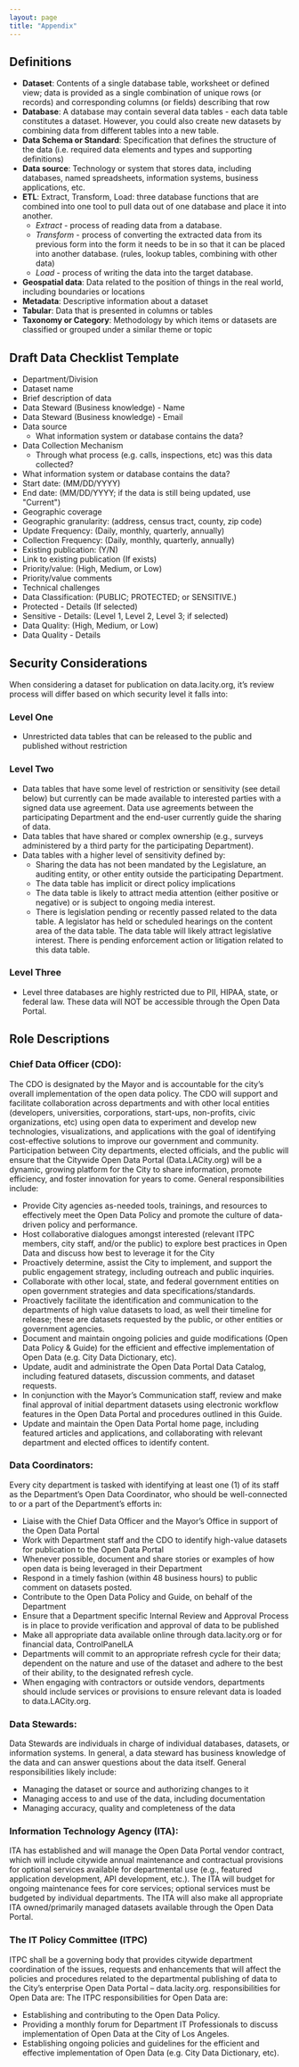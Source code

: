 ```yaml
---
layout: page
title: "Appendix"
---
```


## Definitions

* **Dataset**: Contents of a single database table, worksheet or defined view; data is provided as a single combination of unique rows (or records) and corresponding columns (or fields) describing that row
* **Database**: A database may contain several data tables - each data table constitutes a dataset. However, you could also create new datasets by combining data from different tables into a new table.
* **Data Schema or Standard**: Specification that defines the structure of the data (i.e. required data elements and types and supporting definitions)
* **Data source**: Technology or system that stores data, including databases, named spreadsheets, information systems, business applications, etc.
* **ETL**: Extract, Transform, Load: three database functions that are combined into one tool to pull data out of one database and place it into another.
	* *Extract* - process of reading data from a database.
	* *Transform* - process of converting the extracted data from its previous form into the form it needs to be in so that it can be placed into another database.  (rules, lookup tables, combining with other data)
	* *Load* - process of writing the data into the target database.
* **Geospatial data**: Data related to the position of things in the real world, including boundaries or locations
* **Metadata**: Descriptive information about a dataset
* **Tabular**: Data that is presented in columns or tables
* **Taxonomy or Category**: Methodology by which items or datasets are classified or grouped under a similar theme or topic

## Draft Data Checklist Template

* Department/Division	
* Dataset name	
* Brief description of data	
* Data Steward (Business knowledge) - Name	
* Data Steward (Business knowledge) - Email	
* Data source
	- What information system or database contains the data? 
* Data Collection Mechanism
	- Through what process (e.g. calls, inspections, etc) was this data collected?
* What information system or database contains the data? 	
* Start date: (MM/DD/YYYY)
* End date: (MM/DD/YYYY; if the data is still being updated, use "Current")
* Geographic coverage	
* Geographic granularity: (address, census tract, county, zip code)
* Update Frequency: (Daily, monthly, quarterly, annually)
* Collection Frequency: (Daily, monthly, quarterly, annually)
* Existing publication: (Y/N)	
* Link to existing publication (If exists)	
* Priority/value: (High, Medium, or Low)
* Priority/value comments	
* Technical challenges	
* Data Classification: (PUBLIC; PROTECTED; or SENSITIVE.)
* Protected - Details (If selected)	
* Sensitive - Details: (Level 1, Level 2, Level 3; if selected)	
* Data Quality: (High, Medium, or Low)
* Data Quality - Details	

## Security Considerations
When considering a dataset for publication on data.lacity.org, it’s review process will differ based on which security level it falls into:

### Level One
* Unrestricted data tables that can be released to the public and published without restriction 

### Level Two

* Data tables that have some level of restriction or sensitivity (see detail below) but currently can be made available to interested parties with a signed data use agreement. Data use agreements between the participating Department and the end-user currently guide the sharing of data.
* Data tables that have shared or complex ownership (e.g., surveys administered by a third party for the participating Department).
* Data tables with a higher level of sensitivity defined by:
    * Sharing the data has not been mandated by the Legislature, an auditing entity, or other entity outside the participating Department. 
    * The data table has implicit or direct policy implications
    * The data table is likely to attract media attention (either positive or negative) or is subject to ongoing media interest.
    * There is legislation pending or recently passed related to the data table. A legislator has held or scheduled hearings on the content area of the data table. The data table will likely attract legislative interest. There is pending enforcement action or litigation related to this data table.

### Level Three
* Level three databases are highly restricted due to PII, HIPAA, state, or federal law. These data will NOT be accessible through the Open Data Portal.


## Role Descriptions
### Chief Data Officer (CDO): 
The CDO is designated by the Mayor and is accountable for the city’s overall implementation of the open data policy. The CDO will support and facilitate collaboration across departments and with other local entities (developers, universities, corporations, start-ups, non-profits, civic organizations, etc) using open data to experiment and develop new technologies, visualizations, and applications with the goal of identifying cost-effective solutions to improve our government and community. Participation between City departments, elected officials, and the public will ensure that the Citywide Open Data Portal (Data.LACity.org) will be a dynamic, growing platform for the City to share information, promote efficiency, and foster innovation for years to come. General responsibilities include:

* Provide City agencies as-needed tools, trainings, and resources to effectively meet the Open Data Policy and promote the culture of data-driven policy and performance.
* Host collaborative dialogues amongst interested (relevant ITPC members, city staff, and/or the public) to explore best practices in Open Data and discuss how best to leverage it for the City
* Proactively determine, assist the City to implement, and support the public engagement strategy, including outreach and public inquiries.
* Collaborate with other local, state, and federal government entities on open government strategies and data specifications/standards. 
* Proactively facilitate the identification and communication to the departments of high value datasets to load, as well their timeline for release; these are datasets requested by the public, or other entities or government agencies. 
* Document and maintain ongoing policies and guide modifications (Open Data Policy & Guide) for the efficient and effective implementation of Open Data (e.g. City Data Dictionary, etc).
* Update, audit and administrate the Open Data Portal Data Catalog, including featured datasets, discussion comments, and dataset requests.
* In conjunction with the Mayor’s Communication staff, review and make final approval of initial department datasets using electronic workflow features in the Open Data Portal and procedures outlined in this Guide.   
* Update and maintain the Open Data Portal home page, including featured articles and applications, and collaborating with relevant department and elected offices to identify content.

### Data Coordinators: 
Every city department is tasked with identifying at least one (1) of its staff as the Department’s Open Data Coordinator, who should be well-connected to or a part of the Department’s efforts in:

* Liaise with the Chief Data Officer and the Mayor’s Office in support of the Open Data Portal
* Work with Department staff and the CDO to identify high-value datasets for publication to the Open Data Portal
* Whenever possible, document and share stories or examples of how open data is being leveraged in their Department
* Respond in a timely fashion (within 48 business hours) to public comment on datasets posted.
* Contribute to the Open Data Policy and Guide, on behalf of the Department
* Ensure that a Department specific Internal Review and Approval Process is in place to provide verification and approval of data to be published
* Make all appropriate data available online through data.lacity.org or for financial data, ControlPanelLA
* Departments will commit to an appropriate refresh cycle for their data; dependent on the nature and use of the dataset and adhere to the best of their ability, to the designated refresh cycle.
* When engaging with contractors or outside vendors, departments should include services or provisions to ensure relevant data is loaded to data.LACity.org.

### Data Stewards:
Data Stewards are individuals in charge of individual databases, datasets, or information systems. In general, a data steward has business knowledge of the data and can answer questions about the data itself. General responsibilities likely include:

* Managing the dataset or source and authorizing changes to it
* Managing access to and use of the data, including documentation
* Managing accuracy, quality and completeness of the data

### Information Technology Agency (ITA):
ITA has established and will manage the Open Data Portal vendor contract, which will include citywide annual maintenance and contractual provisions for optional services available for departmental use (e.g., featured application development, API development, etc.).  The ITA will budget for ongoing maintenance fees for core services; optional services must be budgeted by individual departments.  The ITA will also make all appropriate ITA owned/primarily managed datasets available through the Open Data Portal. 
 
### The IT Policy Committee (ITPC)
ITPC shall be a governing body that provides citywide department coordination of the issues, requests and enhancements that will affect the policies and procedures related to the departmental publishing of data to the City’s enterprise Open Data Portal – data.lacity.org.  responsibilities for Open Data are: The ITPC responsibilities for Open Data are:

* Establishing and contributing to the Open Data Policy.
* Providing a monthly forum for Department IT Professionals to discuss implementation of Open Data at the City of Los Angeles. 
* Establishing ongoing policies and guidelines for the efficient and effective implementation of Open Data (e.g. City Data Dictionary, etc).
